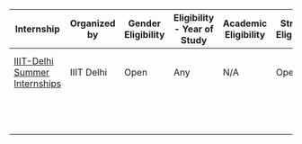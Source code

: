 | Internship | Organized by | Gender Eligibility | Eligibility - Year of Study | Academic Eligibility | Stream Eligibility | Application Period (Approx) | Application Period (mm/dd) | Internship Commencemment | Duration | Stream/Target Area | Paid/Non-Paid | Brief Description | Application Experiences |
|---|---|---|---|---|---|---|---|---|---|---|---|---|---|
| <a href="https://www.iiitd.ac.in/placement/summer-internships">IIIT-Delhi Summer Internships</a>  | IIIT Delhi | Open | Any | N/A | Open | ends late March | 31 March | May | N/A (Depends on Project) | CS/IT related | Paid |   |   |
|   |   |   |   |   |   |   |   |   |   |   |   |   |   |
|   |   |   |   |   |   |   |   |   |   |   |   |   |   |
|   |   |   |   |   |   |   |   |   |   |   |   |   |   |
|   |   |   |   |   |   |   |   |   |   |   |   |   |   |
|   |   |   |   |   |   |   |   |   |   |   |   |   |   |
|   |   |   |   |   |   |   |   |   |   |   |   |   |   |
|   |   |   |   |   |   |   |   |   |   |   |   |   |   |
|   |   |   |   |   |   |   |   |   |   |   |   |   |   |
|   |   |   |   |   |   |   |   |   |   |   |   |   |   |
|   |   |   |   |   |   |   |   |   |   |   |   |   |   |
|   |   |   |   |   |   |   |   |   |   |   |   |   |   |
